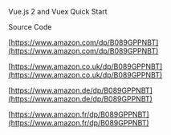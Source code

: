 Vue.js 2 and Vuex Quick Start

Source Code

[https://www.amazon.com/dp/B089GPPNBT](https://www.amazon.com/dp/B089GPPNBT)

[https://www.amazon.co.uk/dp/B089GPPNBT](https://www.amazon.co.uk/dp/B089GPPNBT)

[https://www.amazon.de/dp/B089GPPNBT](https://www.amazon.de/dp/B089GPPNBT)

[https://www.amazon.fr/dp/B089GPPNBT](https://www.amazon.fr/dp/B089GPPNBT)